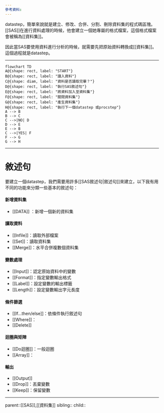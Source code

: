 ```yaml
---
參考資料:
---
```

datastep，簡單來說就是建立、修改、合併、分割、刪除資料集的程式碼區塊。[[SAS]]在進行資料處理的時候，他會建立一個她專屬的格式檔案，這個格式檔案會被稱為[[資料集]]。

因此當SAS要使用資料進行分析的時候，就需要先把原始資料轉換成[[資料集]]。這個過程就是datastep。
- - -
```mermaid
flowchart TD
A@{shape: rect, label: "START"}
B@{shape: rect, label: "讀入資料"}
C@{shape: diam, label: "資料是否讀取完畢？"}
D@{shape: rect, label: "執行SAS敘述句"}
E@{shape: rect, label: "將資料加入至資料集"}
F@{shape: rect, label: "關閉資料集"}
G@{shape: rect, label: "產生資料集"}
H@{shape: rect, label: "執行下一個datastep 或procstep"}
A --> B
B --> C
C -->|NO| D
D --> E
E --> B
C -->|YES| F
F --> G
G --> H
```
- - -
# 敘述句
要建立一個datastep，我們需要用許多[[SAS敘述句|敘述句]]來建立，以下我有用不同的功能來分類一些基本的敘述句：
#### 新增資料集
- [[DATA]] ：新增一個新的資料集
#### 讀取資料
- [[Infile]]：讀取外部檔案
- [[Set]]：讀取資料集
- [[Merge]]：水平合併複數個資料集
#### 變數處理
- [[Input]]：認定原始資料中的變數
- [[Format]]：指定變數輸出格式
- [[Label]]：設定變數的輸出標籤
- [[Length]]：設定變數輸出字元長度
#### 條件篩選
- [[If...then/else]]：依條件執行敘述句
- [[Where]]：
- [[Delete]]
#### 迴圈與矩陣
- [[Do迴圈]]：一般迴圈
- [[Array]]：
#### 輸出
- [[Output]]
- [[Drop]]：丟棄變數
- [[Keep]]：保留變數
- - -
parent::[[SAS]],[[資料集]]
sibling::
child::